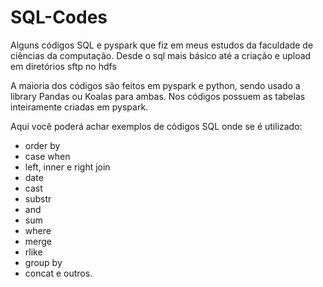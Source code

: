 # SQL-Codes
Alguns códigos SQL e pyspark que fiz em meus estudos da faculdade de ciências da computação. Desde o sql mais básico até a criação e upload em diretórios sftp no hdfs

A maioria dos códigos são feitos em pyspark e python, sendo usado a library Pandas ou Koalas para ambas. Nos códigos possuem as tabelas inteiramente criadas em pyspark.

Aqui você poderá achar exemplos de códigos SQL onde se é utilizado:
- order by
- case when
- left, inner e right join
- date
- cast
- substr
- and
- sum
- where
- merge
- rlike
- group by
- concat e outros.
